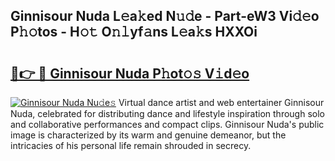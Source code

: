 ## Ginnisour Nuda L𝚎a𝚔ed N𝚞𝚍e - Part-eW3 Vi𝚍𝚎o P𝚑𝚘tos - H𝚘𝚝 O𝚗𝚕yf𝚊ns L𝚎a𝚔s HXXOi

# <h2><a href="http://kf860w.oniu.top/?m=Ginnisour+Nuda">🔗👉 🔴 Ginnisour Nuda P𝚑ot𝚘𝚜 V𝚒d𝚎o</a></h2>

[![Ginnisour Nuda Nu𝚍e𝚜](https://i.imgur.com/0qMVB7G.gif)](http://kf860w.oniu.top/?m=Ginnisour+Nuda)
Virtual dance artist and web entertainer Ginnisour Nuda, celebrated for distributing dance and lifestyle inspiration through solo and collaborative performances and compact clips. Ginnisour Nuda's public image is characterized by its warm and genuine demeanor, but the intricacies of his personal life remain shrouded in secrecy.  
